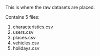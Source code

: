 This is where the raw datasets are placed.

Contains 5 files:

1. characteristics.csv
2. users.csv
3. places.csv
4. vehicles.csv
5. holidays.csv
